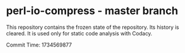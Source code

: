 # perl-io-compress - master branch

This repository contains the frozen state of the repository.
Its history is cleared. It is used only for static code
analysis with Codacy.

Commit Time: 1734569877